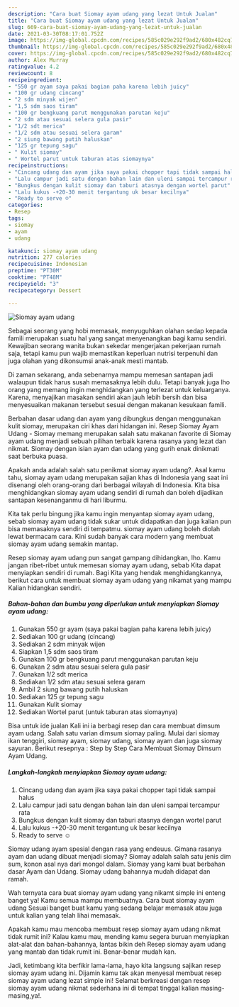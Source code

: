 ```yaml
---
description: "Cara buat Siomay ayam udang yang lezat Untuk Jualan"
title: "Cara buat Siomay ayam udang yang lezat Untuk Jualan"
slug: 669-cara-buat-siomay-ayam-udang-yang-lezat-untuk-jualan
date: 2021-03-30T08:17:01.752Z
image: https://img-global.cpcdn.com/recipes/585c029e292f9ad2/680x482cq70/siomay-ayam-udang-foto-resep-utama.jpg
thumbnail: https://img-global.cpcdn.com/recipes/585c029e292f9ad2/680x482cq70/siomay-ayam-udang-foto-resep-utama.jpg
cover: https://img-global.cpcdn.com/recipes/585c029e292f9ad2/680x482cq70/siomay-ayam-udang-foto-resep-utama.jpg
author: Alex Murray
ratingvalue: 4.2
reviewcount: 8
recipeingredient:
- "550 gr ayam saya pakai bagian paha karena lebih juicy"
- "100 gr udang cincang"
- "2 sdm minyak wijen"
- "1,5 sdm saos tiram"
- "100 gr bengkuang parut menggunakan parutan keju"
- "2 sdm atau sesuai selera gula pasir"
- "1/2 sdt merica"
- "1/2 sdm atau sesuai selera garam"
- "2 siung bawang putih haluskan"
- "125 gr tepung sagu"
- " Kulit siomay"
- " Wortel parut untuk taburan atas siomaynya"
recipeinstructions:
- "Cincang udang dan ayam jika saya pakai chopper tapi tidak sampai halus"
- "Lalu campur jadi satu dengan bahan lain dan uleni sampai tercampur rata"
- "Bungkus dengan kulit siomay dan taburi atasnya dengan wortel parut"
- "Lalu kukus -+20-30 menit tergantung uk besar kecilnya"
- "Ready to serve ☺️"
categories:
- Resep
tags:
- siomay
- ayam
- udang

katakunci: siomay ayam udang 
nutrition: 277 calories
recipecuisine: Indonesian
preptime: "PT30M"
cooktime: "PT48M"
recipeyield: "3"
recipecategory: Dessert

---
```



![Siomay ayam udang](https://img-global.cpcdn.com/recipes/585c029e292f9ad2/680x482cq70/siomay-ayam-udang-foto-resep-utama.jpg)

Sebagai seorang yang hobi memasak, menyuguhkan olahan sedap kepada famili merupakan suatu hal yang sangat menyenangkan bagi kamu sendiri. Kewajiban seorang  wanita bukan sekedar mengerjakan pekerjaan rumah saja, tetapi kamu pun wajib memastikan keperluan nutrisi terpenuhi dan juga olahan yang dikonsumsi anak-anak mesti mantab.

Di zaman  sekarang, anda sebenarnya mampu memesan santapan jadi walaupun tidak harus susah memasaknya lebih dulu. Tetapi banyak juga lho orang yang memang ingin menghidangkan yang terlezat untuk keluarganya. Karena, menyajikan masakan sendiri akan jauh lebih bersih dan bisa menyesuaikan makanan tersebut sesuai dengan makanan kesukaan famili. 

Berbahan dasar udang dan ayam yang dibungkus dengan menggunakan kulit siomay, merupakan ciri khas dari hidangan ini. Resep Siomay Ayam Udang - Siomay memang merupakan salah satu makanan favorite di Siomay ayam udang menjadi sebuah pilihan terbaik karena rasanya yang lezat dan nikmat. Siomay dengan isian ayam dan udang yang gurih enak dinikmati saat berbuka puasa.

Apakah anda adalah salah satu penikmat siomay ayam udang?. Asal kamu tahu, siomay ayam udang merupakan sajian khas di Indonesia yang saat ini disenangi oleh orang-orang dari berbagai wilayah di Indonesia. Kita bisa menghidangkan siomay ayam udang sendiri di rumah dan boleh dijadikan santapan kesenanganmu di hari liburmu.

Kita tak perlu bingung jika kamu ingin menyantap siomay ayam udang, sebab siomay ayam udang tidak sukar untuk didapatkan dan juga kalian pun bisa memasaknya sendiri di tempatmu. siomay ayam udang boleh diolah lewat bermacam cara. Kini sudah banyak cara modern yang membuat siomay ayam udang semakin mantap.

Resep siomay ayam udang pun sangat gampang dihidangkan, lho. Kamu jangan ribet-ribet untuk memesan siomay ayam udang, sebab Kita dapat menyiapkan sendiri di rumah. Bagi Kita yang hendak menghidangkannya, berikut cara untuk membuat siomay ayam udang yang nikamat yang mampu Kalian hidangkan sendiri.

<!--inarticleads1-->

##### Bahan-bahan dan bumbu yang diperlukan untuk menyiapkan Siomay ayam udang:

1. Gunakan 550 gr ayam (saya pakai bagian paha karena lebih juicy)
1. Sediakan 100 gr udang (cincang)
1. Sediakan 2 sdm minyak wijen
1. Siapkan 1,5 sdm saos tiram
1. Gunakan 100 gr bengkuang parut menggunakan parutan keju
1. Gunakan 2 sdm atau sesuai selera gula pasir
1. Gunakan 1/2 sdt merica
1. Sediakan 1/2 sdm atau sesuai selera garam
1. Ambil 2 siung bawang putih haluskan
1. Sediakan 125 gr tepung sagu
1. Gunakan  Kulit siomay
1. Sediakan  Wortel parut (untuk taburan atas siomaynya)


Bisa untuk ide jualan Kali ini ia berbagi resep dan cara membuat dimsum ayam udang. Salah satu varian dimsum siomay paling. Mulai dari siomay ikan tenggiri, siomay ayam, siomay udang, siomay ayam dan juga siomay sayuran. Berikut resepnya : Step by Step Cara Membuat Siomay Dimsum Ayam Udang. 

<!--inarticleads2-->

##### Langkah-langkah menyiapkan Siomay ayam udang:

1. Cincang udang dan ayam jika saya pakai chopper tapi tidak sampai halus
1. Lalu campur jadi satu dengan bahan lain dan uleni sampai tercampur rata
1. Bungkus dengan kulit siomay dan taburi atasnya dengan wortel parut
1. Lalu kukus -+20-30 menit tergantung uk besar kecilnya
1. Ready to serve ☺️


Siomay udang ayam spesial dengan rasa yang endeuus. Gimana rasanya ayam dan udang dibuat menjadi siomay? Siomay adalah salah satu jenis dim sum, konon asal nya dari mongol dalam. Siomay yang kami buat berbahan dasar Ayam dan Udang. Siomay udang bahannya mudah didapat dan ramah. 

Wah ternyata cara buat siomay ayam udang yang nikamt simple ini enteng banget ya! Kamu semua mampu membuatnya. Cara buat siomay ayam udang Sesuai banget buat kamu yang sedang belajar memasak atau juga untuk kalian yang telah lihai memasak.

Apakah kamu mau mencoba membuat resep siomay ayam udang nikmat tidak rumit ini? Kalau kamu mau, mending kamu segera buruan menyiapkan alat-alat dan bahan-bahannya, lantas bikin deh Resep siomay ayam udang yang mantab dan tidak rumit ini. Benar-benar mudah kan. 

Jadi, ketimbang kita berfikir lama-lama, hayo kita langsung sajikan resep siomay ayam udang ini. Dijamin kamu tak akan menyesal membuat resep siomay ayam udang lezat simple ini! Selamat berkreasi dengan resep siomay ayam udang nikmat sederhana ini di tempat tinggal kalian masing-masing,ya!.

